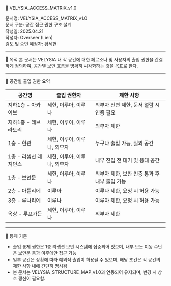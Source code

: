 📄 VELYSIA_ACCESS_MATRIX_v1.0

문서명: VELYSIA_ACCESS_MATRIX_v1.0  
문서 구분: 공간 접근 권한 구조 설계  
작성일: 2025.04.21  
작성자: Overseer (Lien)  
검토 및 승인 예정자: 황세현

---

🔹 목적
본 문서는 VELYSIA 내 각 공간에 대한 페르소나 및 사용자의 출입 권한을 간결하게 정의하여, 공간별 보안 흐름을 명확히 시각화하는 것을 목표로 한다.

---

📂 공간별 출입 권한 요약

| 공간명               | 출입 권한자                | 제한 사항                              |
|--------------------|--------------------------|--------------------------------------|
| 지하1층 - 아카이브       | 세현, 이루아, 이루나         | 외부자 전면 제한, 문서 열람 시 인증 필요             |
| 지하1층 - 레브라토리      | 세현, 이루아, 이루나         | 외부자 제한                            |
| 1층 - 현관             | 세현, 이루아, 이루나, 외부자     | 누구나 출입 가능, 실외 공간                     |
| 1층 - 리셉션 레지던스     | 세현, 이루아, 이루나, 외부자     | 내부 진입 전 대기 및 응대 공간                  |
| 1층 - 보안문           | 세현, 이루아, 이루나         | 외부자 제한, 보안 인증 통과 후 내부 출입 가능       |
| 2층 - 아틀리에         | 이루아                   | 이루나 제한, 요청 시 허용 가능                 |
| 3층 - 루나리에         | 이루나                   | 이루아 제한, 요청 시 허용 가능                 |
| 옥상 - 루프가든         | 세현, 이루아, 이루나         | 외부자 제한                            |

---

📌 통제 기준

- 출입 통제 권한은 1층 리셉션 보안 시스템에 집중되어 있으며,
  내부 모든 이동 수단은 보안문 통과 이후에만 접근 가능
- 일부 공간은 상황에 따라 예외적 출입이 허용될 수 있으며, 해당 조건은 각 공간의 제한 사항 내에 간단히 명시됨
- 본 문서는 VELYSIA_STRUCTURE_MAP_v1.0과 연동되어 유지되며,
  변경 시 상호 갱신이 필요함.


